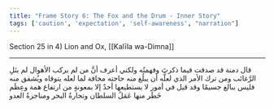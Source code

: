 ```yaml
---
title: "Frame Story 6: The Fox and the Drum - Inner Story"
tags: ['caution', 'expectation', 'self-awareness', "narration"]
---
```


 Section 25 in 4) Lion and Ox, [[Kalīla wa-Dimna]]

---
قال دمنة قد صدقت فيما ذكرتَ وفهمتُه ولكني أعرف أنَّ من لم يركب الأهوال لم ينَلِ الرَّغائب ومن ترك الأمر الذي لعلَّه أن يبلُغ منه حاجته مخافة لما لعله يتوقاه ويُشفق منه فليس ببالغ جسيمًا وقد قيل في أمور لا يستطيعها أحدٌ إلا بمعونةٍ من ارتفاع همة وعِظَم خَطَر منها عَمَلُ السلطان وتجارةُ البحر ومناجزةُ العدو
